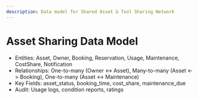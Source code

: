 ```yaml
---
description: Data model for Shared Asset & Tool Sharing Network
---
```


# Asset Sharing Data Model
- Entities: Asset, Owner, Booking, Reservation, Usage, Maintenance, CostShare, Notification
- Relationships: One-to-many (Owner <-> Asset), Many-to-many (Asset <-> Booking), One-to-many (Asset <-> Maintenance)
- Key Fields: asset_status, booking_time, cost_share, maintenance_due
- Audit: Usage logs, condition reports, ratings
